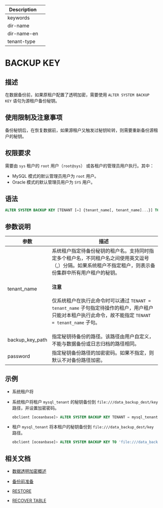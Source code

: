 | Description   |                 |
|---------------|-----------------|
| keywords      |                 |
| dir-name      |                 |
| dir-name-en   |                 |
| tenant-type   |                 |

# BACKUP KEY

## 描述

在数据备份前，如果原租户配置了透明加密，需要使用 `ALTER SYSTEM BACKUP KEY` 语句为源租户备份秘钥。

## 使用限制及注意事项

备份秘钥后，在恢复数据前，如果源租户又触发过秘钥轮转，则需要重新备份源租户的秘钥。

## 权限要求

需要由 `sys` 租户的 `root` 用户（`root@sys`） 或各租户的管理员用户执行。其中：

* MySQL 模式的默认管理员用户为 `root` 用户。
* Oracle 模式的默认管理员用户为 `SYS` 用户。

## 语法

```sql
ALTER SYSTEM BACKUP KEY [TENANT [=] {tenant_name[, tenant_name]...}] TO 'backup_key_path' [ENCRYPTED BY 'password'];
```

## 参数说明

| 参数                   | 描述                                                                                                                                      |
|-----------------------|--------------------------------------------------------------------------------------------------------------------------------------------|
| tenant_name           | 系统租户指定待备份秘钥的租户名。支持同时指定多个租户名，不同租户名之间使用英文逗号（,）分隔。如果系统租户不指定租户，则表示备份集群中所有用户租户的秘钥。<main id="notice" type='notice'> <h4>注意</h4><p>仅系统租户在执行此命令时可以通过 <code>TENANT = tenant_name</code> 子句指定待操作的租户，用户租户只能对本租户执行此命令，故不能指定 <code>TENANT = tenant_name</code> 子句。</p></main>                        |
| backup_key_path       | 指定秘钥待备份的路径。该路径由用户自定义，不能与数据备份或日志归档的路径相同。                                                     |
| password              | 指定秘钥备份路径的加密密码。如果不指定，则默认不对备份路径加密。                                                                                 |

## 示例

* 系统租户将

* 系统租户将租户 `mysql_tenant` 的秘钥备份到 `file:///data_backup_dest/key` 路径，并设置加密密码。

  ```sql
  obclient [oceanbase]> ALTER SYSTEM BACKUP KEY TENANT = mysql_tenant TO 'file:///data_backup_dest/key' ENCRYPTED BY '******';
  ```

* 租户 `mysql_tenant` 将本租户的秘钥备份到 `file:///data_backup_dest/key` 路径。

  ```sql
  obclient [oceanbase]> ALTER SYSTEM BACKUP KEY TO 'file:///data_backup_dest/key';
  ```

## 相关文档

* [数据透明加密概述](../../../../../600.manage/500.security-and-permissions/500.data-storage-encryption/100.datastore-encryption-overview.md)

* [备份前准备](../../../../../600.manage/600.backup-and-recovery/400.data-backup/100.preparation-before-data-backup.md)

* [RESTORE](3300.restore.md)

* [RECOVER TABLE](3400.recover-table.md)

